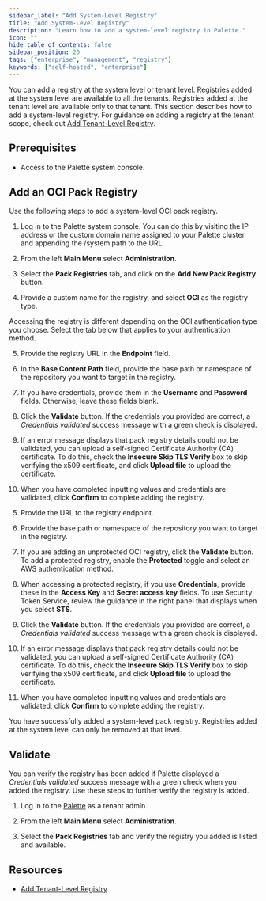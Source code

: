 ```yaml
---
sidebar_label: "Add System-Level Registry"
title: "Add System-Level Registry"
description: "Learn how to add a system-level registry in Palette."
icon: ""
hide_table_of_contents: false
sidebar_position: 20
tags: ["enterprise", "management", "registry"]
keywords: ["self-hosted", "enterprise"]
---
```


You can add a registry at the system level or tenant level. Registries added at the system level are available to all
the tenants. Registries added at the tenant level are available only to that tenant. This section describes how to add a
system-level registry. For guidance on adding a registry at the tenant scope, check out
[Add Tenant-Level Registry](../../tenant-settings/add-registry.md).

## Prerequisites

- Access to the Palette system console.

## Add an OCI Pack Registry

Use the following steps to add a system-level OCI pack registry.

1. Log in to the Palette system console. You can do this by visiting the IP address or the custom domain name assigned
   to your Palette cluster and appending the /system path to the URL.

2. From the left **Main Menu** select **Administration**.

3. Select the **Pack Registries** tab, and click on the **Add New Pack Registry** button.

4. Provide a custom name for the registry, and select **OCI** as the registry type.

Accessing the registry is different depending on the OCI authentication type you choose. Select the tab below that
applies to your authentication method.

<Tabs groupId="authentication">

<TabItem label="Basic" value="Basic">

5. Provide the registry URL in the **Endpoint** field.

6. In the **Base Content Path** field, provide the base path or namespace of the repository you want to target in the
   registry.

7. If you have credentials, provide them in the **Username** and **Password** fields. Otherwise, leave these fields
   blank.

8. Click the **Validate** button. If the credentials you provided are correct, a _Credentials validated_ success message
   with a green check is displayed.

9. If an error message displays that pack registry details could not be validated, you can upload a self-signed
   Certificate Authority (CA) certificate. To do this, check the **Insecure Skip TLS Verify** box to skip verifying the
   x509 certificate, and click **Upload file** to upload the certificate.

10. When you have completed inputting values and credentials are validated, click **Confirm** to complete adding the
    registry.

</TabItem>

<TabItem label="ECR" value="ECR">

5. Provide the URL to the registry endpoint.

6. Provide the base path or namespace of the repository you want to target in the registry.

7. If you are adding an unprotected OCI registry, click the **Validate** button. To add a protected registry, enable the
   **Protected** toggle and select an AWS authentication method.

8. When accessing a protected registry, if you use **Credentials**, provide these in the **Access Key** and **Secret
   access key** fields. To use Security Token Service, review the guidance in the right panel that displays when you
   select **STS**.

9. Click the **Validate** button. If the credentials you provided are correct, a _Credentials validated_ success message
   with a green check is displayed.

10. If an error message displays that pack registry details could not be validated, you can upload a self-signed
    Certificate Authority (CA) certificate. To do this, check the **Insecure Skip TLS Verify** box to skip verifying the
    x509 certificate, and click **Upload file** to upload the certificate.

11. When you have completed inputting values and credentials are validated, click **Confirm** to complete adding the
    registry.

</TabItem>
</Tabs>

You have successfully added a system-level pack registry. Registries added at the system level can only be removed at
that level.

## Validate

You can verify the registry has been added if Palette displayed a _Credentials validated_ success message with a green
check when you added the registry. Use these steps to further verify the registry is added.

1. Log in to the [Palette](https://console.spectrocloud.com) as a tenant admin.

2. From the left **Main Menu** select **Administration**.

3. Select the **Pack Registries** tab and verify the registry you added is listed and available.

## Resources

- [Add Tenant-Level Registry](../../tenant-settings/add-registry.md)
